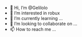 - 👋 Hi, I’m @Gelilolo
- 👀 I’m interested in robux
- 🌱 I’m currently learning ...
- 💞️ I’m looking to collaborate on ...
- 📫 How to reach me ...

<!---
Gelilolo/Gelilolo is a ✨ special ✨ repository because its `README.md` (this file) appears on your GitHub profile.
You can click the Preview link to take a look at your changes.
--->
